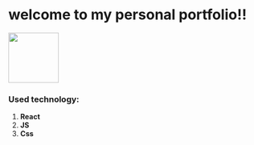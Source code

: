# welcome to my personal portfolio!! 
<a href="https://juliorivasz.github.io/PortFolio/" target="_blank" >
  <img src="https://cdn-icons-png.flaticon.com/512/1454/1454827.png" width="100" height="100" />
</a>

### Used technology:

1. **React** 
2. **JS**
3. **Css**
